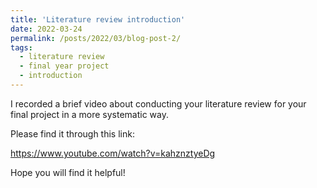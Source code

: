 ```yaml
---
title: 'Literature review introduction'
date: 2022-03-24
permalink: /posts/2022/03/blog-post-2/
tags:
  - literature review
  - final year project
  - introduction
---
```


I recorded a brief video about conducting your literature review for your final project in a more systematic way.

Please find it through this link:

https://www.youtube.com/watch?v=kahznztyeDg

Hope you will find it helpful!
